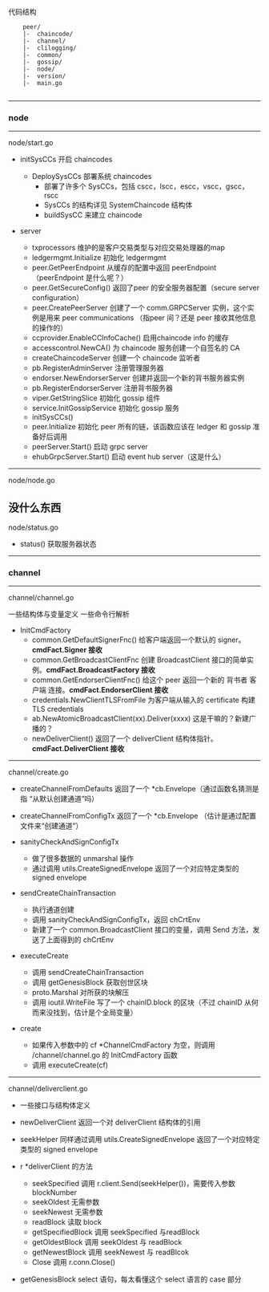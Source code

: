 代码结构
```
	peer/
	|-	chaincode/
	|-	channel/
	|-	clilogging/
	|-	common/
	|-	gossip/
	|-	node/
	|-	version/
	|-	main.go
	
```
---
### node
---
 node/start.go

- initSysCCs 开启 chaincodes
	- DeploySysCCs 部署系统 chaincodes
		- 部署了许多个 SysCCs，包括 cscc，lscc，escc，vscc，gscc，rscc
		- SysCCs 的结构详见 SystemChaincode 结构体
		- buildSysCC 来建立 chaincode

- server
	- txprocessors 维护的是客户交易类型与对应交易处理器的map
	- ledgermgmt.Initialize 初始化 ledgermgmt
	- peer.GetPeerEndpoint 从缓存的配置中返回 peerEndpoint （peerEndpoint 是什么呢？）
	- peer.GetSecureConfig() 返回了peer 的安全服务器配置（secure server configuration）
	- peer.CreatePeerServer 创建了一个 comm.GRPCServer 实例，这个实例是用来 peer communications （指peer 间？还是 peer 接收其他信息的操作的）
	- ccprovider.EnableCCInfoCache() 启用chaincode info 的缓存
	- accesscontrol.NewCA() 为 chaincode 服务创建一个自签名的 CA
	- createChaincodeServer 创建一个 chaincode 监听者
	- pb.RegisterAdminServer 注册管理服务器
	- endorser.NewEndorserServer 创建并返回一个新的背书服务器实例
	- pb.RegisterEndorserServer 注册背书服务器
	- viper.GetStringSlice 初始化 gossip 组件
	- service.InitGossipService 初始化 gossip 服务
	- initSysCCs()
	- peer.Initialize 初始化 peer 所有的链，该函数应该在 ledger 和 gossip 准备好后调用
	- peerServer.Start() 启动 grpc server
	- ehubGrpcServer.Start() 启动 event hub server（这是什么）

---
node/node.go

没什么东西
---
node/status.go

- status() 获取服务器状态

---
### channel
---
channel/channel.go

一些结构体与变量定义
一些命令行解析

- InitCmdFactory
	- common.GetDefaultSignerFnc()  给客户端返回一个默认的 signer。**cmdFact.Signer 接收**
	- common.GetBroadcastClientFnc 创建 BroadcastClient 接口的简单实例。**cmdFact.BroadcastFactory  接收**
	- common.GetEndorserClientFnc() 给这个 peer 返回一个新的 背书者 客户端 连接。**cmdFact.EndorserClient 接收**
	- credentials.NewClientTLSFromFile 为客户端从输入的 certificate 构建 TLS credentials
	- ab.NewAtomicBroadcastClient(xx).Deliver(xxxx) 这是干嘛的？新建广播的？
	- newDeliverClient() 返回了一个 deliverClient 结构体指针。**cmdFact.DeliverClient 接收**

---
channel/create.go

- createChannelFromDefaults 返回了一个 *cb.Envelope（通过函数名猜测是指 “从默认创建通道”吗）

- createChannelFromConfigTx 返回了一个 *cb.Envelope （估计是通过配置文件来“创建通道”）

- sanityCheckAndSignConfigTx
	- 做了很多数据的 unmarshal 操作
	- 通过调用 utils.CreateSignedEnvelope 返回了一个对应特定类型的 signed envelope 

- sendCreateChainTransaction
	- 执行通道创建
	- 调用 sanityCheckAndSignConfigTx，返回 chCrtEnv
	- 新建了一个 common.BroadcastClient 接口的变量，调用 Send 方法，发送了上面得到的 chCrtEnv

- executeCreate
	- 调用 sendCreateChainTransaction
	- 调用 getGenesisBlock 获取创世区块
	- proto.Marshal 对所获的块解压
	- 调用 ioutil.WriteFile 写了一个 chainID.block 的区块（不过 chainID 从何而来没找到，估计是个全局变量）

- create 
	- 如果传入参数中的 cf *ChannelCmdFactory 为空，则调用 /channel/channel.go 的 InitCmdFactory 函数
	- 调用 executeCreate(cf)

---
channel/deliverclient.go

- 一些接口与结构体定义

- newDeliverClient 返回一个对  deliverClient 结构体的引用

- seekHelper 同样通过调用 utils.CreateSignedEnvelope 返回了一个对应特定类型的 signed envelope 

- r *deliverClient 的方法
	- seekSpecified 调用 r.client.Send(seekHelper())，需要传入参数 blockNumber
	- seekOldest 无需参数
	- seekNewest 无需参数
	- readBlock 读取 block
	- getSpecifiedBlock 调用 seekSpecified 与readBlock
	- getOldestBlock 调用 seekOldest 与 readBlock
	- getNewestBlock 调用 seekNewest 与 readBlcok
	- Close 调用 r.conn.Close()
	
- getGenesisBlock select 语句，每太看懂这个 select 语言的 case 部分






























